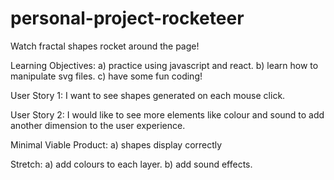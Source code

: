 # personal-project-rocketeer
Watch fractal shapes rocket around the page!

Learning Objectives:
a) practice using javascript and react.
b) learn how to manipulate svg files.
c) have some fun coding!

User Story 1:
I want to see shapes generated on each mouse click.

User Story 2:
I would like to see more elements like colour and sound to add another dimension to the user experience.


Minimal Viable Product:
a) shapes display correctly

Stretch:
a) add colours to each layer.
b) add sound effects.
